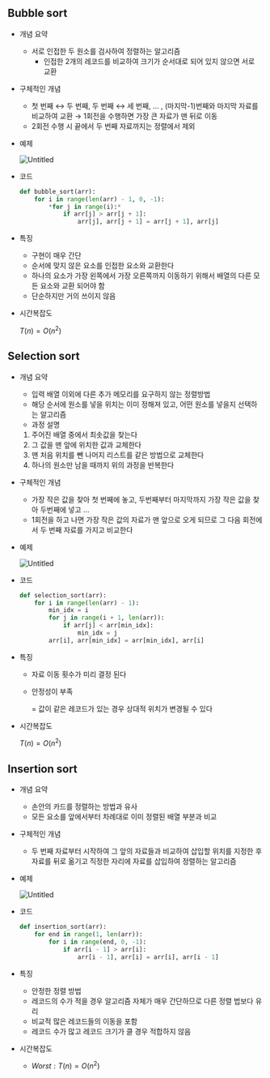 ## Bubble sort

- 개념 요약
    - 서로 인접한 두 원소를 검사하여 정렬하는 알고리즘
        - 인접한 2개의 레코드를 비교하여 크기가 순서대로 되어 있지 않으면 서로 교환
- 구체적인 개념
    - 첫 번째 ↔ 두 번째, 두 번째 ↔ 세 번째, … , (마지막-1)번째와 마지막 자료를 비교하여 교환 → 1회전을 수행하면 가장 큰 자료가 맨 뒤로 이동
    - 2회전 수행 시 끝에서 두 번째 자료까지는 정렬에서 제외
- 예제
    
    ![Untitled](https://user-images.githubusercontent.com/90077061/214869782-56ce7ec1-efa8-4221-852e-572a559ca428.png)
    
- 코드
    
    ```python
    def bubble_sort(arr):
        for i in range(len(arr) - 1, 0, -1):
            *for j in range(i):*
                if arr[j] > arr[j + 1]:
                    arr[j], arr[j + 1] = arr[j + 1], arr[j]
    ```
    
- 특징
    - 구현이 매우 간단
    - 순서에 맞지 않은 요소를 인접한 요소와 교환한다
    - 하나의 요소가 가장 왼쪽에서 가장 오른쪽까지 이동하기 위해서 배열의 다른 모든 요소와 교환 되어야 함
    - 단순하지만 거의 쓰이지 않음
- 시간복잡도
    
    $T(n) = O(n^2)$
    

## Selection sort

- 개념 요약
    - 입력 배열 이외에 다른 추가 메모리를 요구하지 않는 정렬방법
    - 해당 순서에 원소를 넣을 위치는 이미 정해져 있고, 어떤 원소를 넣을지 선택하는 알고리즘
    - 과정 설명
    1. 주어진 배열 중에서 최솟값을 찾는다
    2. 그 값을 맨 앞에 위치한 값과 교체한다
    3. 맨 처음 위치를 뺀 나머지 리스트를 같은 방법으로 교체한다
    4. 하나의 원소만 남을 때까지 위의 과정을 반복한다
- 구체적인 개념
    - 가장 작은 값을 찾아 첫 번째에 놓고, 두번째부터 마지막까지 가장 작은 값을 찾아 두번째에 넣고 …
    - 1회전을 하고 나면 가장 작은 값의 자료가 맨 앞으로 오게 되므로 그 다음 회전에서 두 번째 자료를 가지고 비교한다
- 예제
    
    ![Untitled](https://s3-us-west-2.amazonaws.com/secure.notion-static.com/679ca116-267c-48f6-a74a-bb6fc7571a63/Untitled.png)
    
- 코드
    
    ```python
    def selection_sort(arr):
        for i in range(len(arr) - 1):
            min_idx = i
            for j in range(i + 1, len(arr)):
                if arr[j] < arr[min_idx]:
                    min_idx = j
            arr[i], arr[min_idx] = arr[min_idx], arr[i]
    ```
    
- 특징
    - 자료 이동 횟수가 미리 결정 된다
    - 안정성이 부족
        
        = 값이 같은 레코드가 있는 경우 상대적 위치가 변경될 수 있다
        
- 시간복잡도
    
    $T(n) = O(n^2)$
    

## Insertion sort

- 개념 요약
    - 손안의 카드를 정렬하는 방법과 유사
    - 모든 요소를 앞에서부터 차례대로 이미 정렬된 배열 부분과 비교
- 구체적인 개념
    - 두 번째 자료부터 시작하여 그 앞의 자료들과 비교하여 삽입할 위치를 지정한 후 자료를 뒤로 옮기고 직정한 자리에 자료를 삽입하여 정렬하는 알고리즘
- 예제
    
    ![Untitled](https://s3-us-west-2.amazonaws.com/secure.notion-static.com/64c33237-10e8-4e9b-8f0b-80ca0d513b77/Untitled.png)
    
- 코드
    
    ```python
    def insertion_sort(arr):
        for end in range(1, len(arr)):
            for i in range(end, 0, -1):
                if arr[i - 1] > arr[i]:
                    arr[i - 1], arr[i] = arr[i], arr[i - 1]
    ```
    
- 특징
    - 안정한 정렬 방법
    - 레코드의 수가 적을 경우 알고리즘 자체가 매우 간단하므로 다른 정렬 법보다 유리
    - 비교적 많은 레코드들의 이동을 포함
    - 레코드 수가 많고 레코드 크기가 클 경우 적합하지 않음
- 시간복잡도
    - $Worst : T(n) = O(n^2)$
